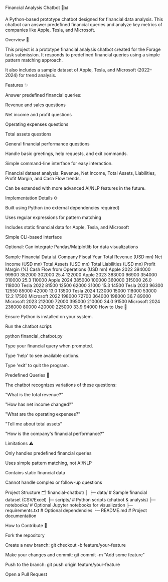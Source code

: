 Financial Analysis Chatbot 🤖📊

A Python-based prototype chatbot designed for financial data analysis. This chatbot can answer predefined financial queries and analyze key metrics of companies like Apple, Tesla, and Microsoft.

Overview 📝

This project is a prototype financial analysis chatbot created for the Forage task submission. It responds to predefined financial queries using a simple pattern matching approach.

It also includes a sample dataset of Apple, Tesla, and Microsoft (2022–2024) for trend analysis.

Features ✨

Answer predefined financial queries:

Revenue and sales questions

Net income and profit questions

Operating expenses questions

Total assets questions

General financial performance questions

Handle basic greetings, help requests, and exit commands.

Simple command-line interface for easy interaction.

Financial dataset analysis: Revenue, Net Income, Total Assets, Liabilities, Profit Margin, and Cash Flow trends.

Can be extended with more advanced AI/NLP features in the future.

Implementation Details ⚙️

Built using Python (no external dependencies required)

Uses regular expressions for pattern matching

Includes static financial data for Apple, Tesla, and Microsoft

Simple CLI-based interface

Optional: Can integrate Pandas/Matplotlib for data visualizations

Sample Financial Data 📊
Company	Fiscal Year	Total Revenue (USD mn)	Net Income (USD mn)	Total Assets (USD mn)	Total Liabilities (USD mn)	Profit Margin (%)	Cash Flow from Operations (USD mn)
Apple	2022	394000	99900	352000	302000	25.4	122000
Apple	2023	383000	96900	354000	310000	25.3	110000
Apple	2024	385000	100000	360000	315000	26.0	118000
Tesla	2022	81500	12500	62000	31000	15.3	14500
Tesla	2023	96300	12550	85000	42000	13.0	13500
Tesla	2024	123000	15000	118000	53000	12.2	17500
Microsoft	2022	198000	72700	364000	198000	36.7	89000
Microsoft	2023	212000	72000	395000	210000	34.0	91500
Microsoft	2024	236000	80000	420000	225000	33.9	94000
How to Use 🚀

Ensure Python is installed on your system.

Run the chatbot script:

python financial_chatbot.py


Type your financial query when prompted.

Type 'help' to see available options.

Type 'exit' to quit the program.

Predefined Queries 💬

The chatbot recognizes variations of these questions:

"What is the total revenue?"

"How has net income changed?"

"What are the operating expenses?"

"Tell me about total assets"

"How is the company's financial performance?"

Limitations ⚠️

Only handles predefined financial queries

Uses simple pattern matching, not AI/NLP

Contains static financial data

Cannot handle complex or follow-up questions

Project Structure 🗂️
financial-chatbot/
│
├─ data/                 # Sample financial dataset (CSV/Excel)
├─ scripts/              # Python scripts (chatbot & analysis)
├─ notebooks/            # Optional Jupyter notebooks for visualization
├─ requirements.txt      # Optional dependencies
└─ README.md             # Project documentation

How to Contribute 🤝

Fork the repository

Create a new branch: git checkout -b feature/your-feature

Make your changes and commit: git commit -m "Add some feature"

Push to the branch: git push origin feature/your-feature

Open a Pull Request
